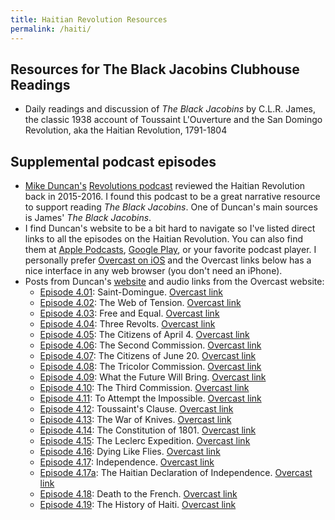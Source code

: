 ```yaml
---
title: Haitian Revolution Resources
permalink: /haiti/
---
```


## Resources for The Black Jacobins Clubhouse Readings
* Daily readings and discussion of *The Black Jacobins* by C.L.R. James, the classic 1938 account of Toussaint L'Ouverture and the San Domingo Revolution, aka the Haitian Revolution, 1791-1804

## Supplemental podcast episodes
* <a href="https://en.wikipedia.org/wiki/Mike_Duncan_(podcaster)">Mike Duncan's</a> [Revolutions podcast](https://thehistoryofrome.typepad.com/revolutions_podcast/) reviewed the Haitian Revolution back in 2015-2016. I found this podcast to be a great narrative resource to support reading *The Black Jacobins*. One of Duncan's main sources is James' *The Black Jacobins*.
* I find Duncan's website to be a bit hard to navigate so I've listed direct links to all the episodes on the Haitian Revolution. You can also find them at [Apple Podcasts](https://podcasts.apple.com/us/podcast/revolutions/id703889772), [Google Play](https://podcasts.google.com/feed/aHR0cHM6Ly9yZXZvbHV0aW9uc3BvZGNhc3QubGlic3luLmNvbS9yc3M=), or your favorite podcast player. I personally prefer [Overcast on iOS](https://overcast.fm/itunes703889772/revolutions) and the Overcast links below has a nice interface in any web browser (you don't need an iPhone). 
*  Posts from Duncan's [website](https://thehistoryofrome.typepad.com/revolutions_podcast/) and audio links from the Overcast website:
	* [Episode 4.01](https://thehistoryofrome.typepad.com/revolutions_podcast/2015/12/401-saint-domingue.html): Saint-Domingue. [Overcast link](https://overcast.fm/+L-hrTQ_hQ) 
	* [Episode 4.02](https://www.revolutionspodcast.com/2015/12/402-the-web-of-tension.html): The Web of Tension. [Overcast link](https://overcast.fm/+L-hpoxq7w)
	* [Episode 4.03](https://thehistoryofrome.typepad.com/revolutions_podcast/2015/12/403-free-and-equal.html): Free and Equal. [Overcast link](https://overcast.fm/+L-hpj0es4)
	* [Episode 4.04](https://thehistoryofrome.typepad.com/revolutions_podcast/2016/01/404-three-revolts.html): Three Revolts. [Overcast link](https://overcast.fm/+L-hrhReeM)
	* [Episode 4.05](https://thehistoryofrome.typepad.com/revolutions_podcast/2016/01/405-the-citizens-of-april-4.html): The Citizens of April 4. [Overcast link](https://overcast.fm/+L-hreV0qg)
	* [Episode 4.06](https://thehistoryofrome.typepad.com/revolutions_podcast/2016/01/406-the-second-commission.html): The Second Commission. [Overcast link](https://overcast.fm/+L-hoRXkLA)
	* [Episode 4.07](https://thehistoryofrome.typepad.com/revolutions_podcast/2016/01/407-the-citizens-of-june-20.html): The Citizens of June 20. [Overcast link](https://overcast.fm/+L-hpMyNbc)
	* [Episode 4.08](https://thehistoryofrome.typepad.com/revolutions_podcast/2016/01/408-the-tricolor-commission.html): The Tricolor Commission. [Overcast link](https://overcast.fm/+L-ho8X85o)
	* [Episode 4.09](https://thehistoryofrome.typepad.com/revolutions_podcast/2016/02/409-what-the-future-will-bring.html): What the Future Will Bring. [Overcast link](https://overcast.fm/+L-hprnhuI)
	* [Episode 4.10](https://thehistoryofrome.typepad.com/revolutions_podcast/2016/02/410-the-third-commission.html): The Third Commission. [Overcast link](https://overcast.fm/+L-hpD-v9o)
	* [Episode 4.11](https://thehistoryofrome.typepad.com/revolutions_podcast/2016/02/411-to-attempt-the-impossible.html): To Attempt the Impossible. [Overcast link](https://overcast.fm/+L-hquVakM)
	* [Episode 4.12](https://thehistoryofrome.typepad.com/revolutions_podcast/2016/02/412-toussaints-clause.html): Toussaint's Clause. [Overcast link](https://overcast.fm/+L-hoqB03U)
	* [Episode 4.13](https://thehistoryofrome.typepad.com/revolutions_podcast/2016/03/413-the-war-of-knives.html): The War of Knives. [Overcast link](https://overcast.fm/+L-hqdnvYA)
	* [Episode 4.14](https://www.revolutionspodcast.com/2016/03/414-the-constitution-of-1801.html): The Constitution of 1801. [Overcast link](https://overcast.fm/+L-hpR0MSE)
	* [Episode 4.15](https://thehistoryofrome.typepad.com/revolutions_podcast/2016/03/415-the-leclerc-expedition.html): The Leclerc Expedition. [Overcast link](https://overcast.fm/+L-horAh6g)
	* [Episode 4.16](https://thehistoryofrome.typepad.com/revolutions_podcast/2016/03/416-dying-like-flies.html): Dying Like Flies. [Overcast link](https://overcast.fm/+L-hooRDVk)
	* [Episode 4.17](https://thehistoryofrome.typepad.com/revolutions_podcast/2016/04/417-independence.html): Independence. [Overcast link](https://overcast.fm/+L-hqCCkUQ)
	* [Episode 4.17a](https://thehistoryofrome.typepad.com/revolutions_podcast/2016/04/417a-the-haitian-declaration-of-independence.html): The Haitian Declaration of Independence. [Overcast link](https://overcast.fm/+L-hqtdxG4)
	* [Episode 4.18](https://thehistoryofrome.typepad.com/revolutions_podcast/2016/04/418-death-to-the-french-.html): Death to the French. [Overcast link](https://overcast.fm/+L-hpTBWhw)
	* [Episode 4.19](https://thehistoryofrome.typepad.com/revolutions_podcast/2016/04/419-the-history-of-haiti.html): The History of Haiti. [Overcast link](https://overcast.fm/+L-hqnBySk)
